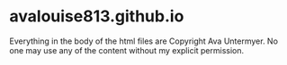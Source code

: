 avalouise813.github.io
===========================
Everything in the body of the html files are Copyright Ava Untermyer. No one may use any of the content without my explicit permission.
